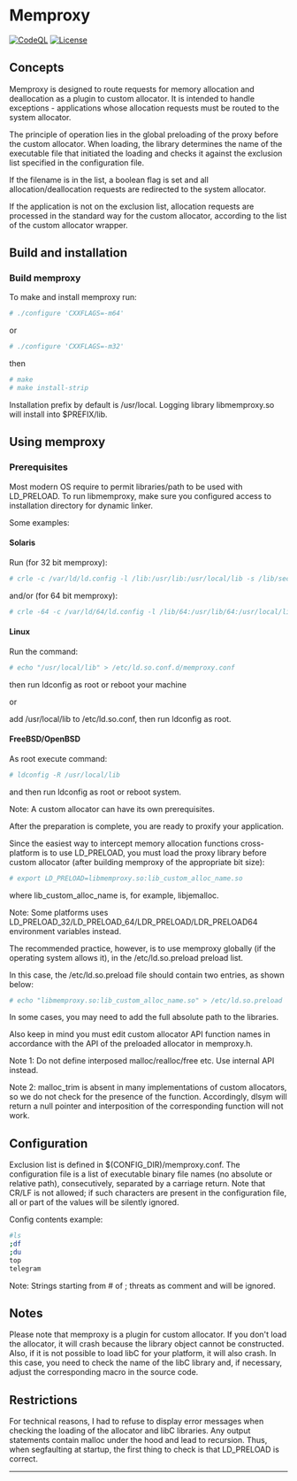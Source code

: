 # Memproxy
[![CodeQL](https://github.com/yvoinov/memproxy/actions/workflows/codeql-analysis.yml/badge.svg)](https://github.com/yvoinov/memproxy/actions/workflows/codeql-analysis.yml) [![License](https://img.shields.io/badge/License-BSD%203--Clause-blue.svg)](https://github.com/yvoinov/memproxy/blob/main/LICENSE)

## Concepts

Memproxy is designed to route requests for memory allocation and deallocation as a plugin to custom allocator. It is intended to handle exceptions - applications whose allocation requests must be routed to the system allocator.

The principle of operation lies in the global preloading of the proxy before the custom allocator. When loading, the library determines the name of the executable file that initiated the loading and checks it against the exclusion list specified in the configuration file.

If the filename is in the list, a boolean flag is set and all allocation/deallocation requests are redirected to the system allocator.

If the application is not on the exclusion list, allocation requests are processed in the standard way for the custom allocator, according to the list of the custom allocator wrapper.

## Build and installation


### Build memproxy

To make and install memproxy run:

```sh
# ./configure 'CXXFLAGS=-m64'
```
or
```sh
# ./configure 'CXXFLAGS=-m32'
```
then
```sh
# make
# make install-strip
```

Installation prefix by default is /usr/local. Logging library libmemproxy.so will install into $PREFIX/lib.

## Using memproxy

### Prerequisites

Most modern OS require to permit libraries/path to be used with LD_PRELOAD. To run libmemproxy, make sure you configured access to installation directory for dynamic linker.

Some examples:

#### Solaris
Run (for 32 bit memproxy):
```sh
# crle -c /var/ld/ld.config -l /lib:/usr/lib:/usr/local/lib -s /lib/secure:/usr/lib/secure:/usr/lib:/usr/local/lib
```
and/or (for 64 bit memproxy):
```sh
# crle -64 -c /var/ld/64/ld.config -l /lib/64:/usr/lib/64:/usr/local/lib -s /lib/secure/64:/usr/lib/secure/64:/usr/local/lib
```
#### Linux

Run the command:
```sh
# echo "/usr/local/lib" > /etc/ld.so.conf.d/memproxy.conf
```
then run ldconfig as root or reboot your machine

or

add /usr/local/lib to /etc/ld.so.conf, then run ldconfig as root.

#### FreeBSD/OpenBSD

As root execute command:
```sh
# ldconfig -R /usr/local/lib
```
and then run ldconfig as root or reboot system.

Note: A custom allocator can have its own prerequisites.

After the preparation is complete, you are ready to proxify your application.

Since the easiest way to intercept memory allocation functions cross-platform is to use LD_PRELOAD, you must load the proxy library before custom allocator (after building memproxy of the appropriate bit size):
```sh
# export LD_PRELOAD=libmemproxy.so:lib_custom_alloc_name.so
```
where lib_custom_alloc_name is, for example, libjemalloc.

Note: Some platforms uses LD_PRELOAD_32/LD_PRELOAD_64/LDR_PRELOAD/LDR_PRELOAD64 environment variables instead.

The recommended practice, however, is to use memproxy globally (if the operating system allows it), in the /etc/ld.so.preload preload list.

In this case, the /etc/ld.so.preload file should contain two entries, as shown below:
```sh
# echo "libmemproxy.so:lib_custom_alloc_name.so" > /etc/ld.so.preload
```
In some cases, you may need to add the full absolute path to the libraries.

Also  keep  in  mind  you  must  edit  custom  allocator  API  function names in accordance with the API of the preloaded allocator in memproxy.h.

Note 1: Do not define interposed malloc/realloc/free etc. Use internal API instead.

Note 2: malloc_trim is absent in many implementations of custom allocators, so we do not check for the presence of the function. Accordingly, dlsym will return a null pointer and interposition of the corresponding function will not work.


## Configuration

Exclusion list is defined in $(CONFIG_DIR)/memproxy.conf. The configuration file is a list of executable binary file names (no absolute or relative path), consecutively, separated by a carriage return. Note that CR/LF is not allowed; if such characters are present in the configuration file, all or part of the values will be silently ignored.

Config contents example:
```sh
#ls
;df
;du
top
telegram
```
Note: Strings starting from # of ; threats as comment and will be ignored.

## Notes

Please note that memproxy is a plugin for custom allocator. If you don't load the allocator, it will crash because the library object cannot be constructed. Also, if it is not possible to load libC for your platform, it will also crash. In this case, you need to check the name of the libC library and, if necessary, adjust the corresponding macro in the source code.

## Restrictions

For technical reasons, I had to refuse to display error messages when checking the loading of the allocator and libC libraries. Any output statements contain malloc under the hood and lead to recursion. Thus, when segfaulting at startup, the first thing to check is that LD_PRELOAD is correct.

--------------------------------------------------------------------------------
